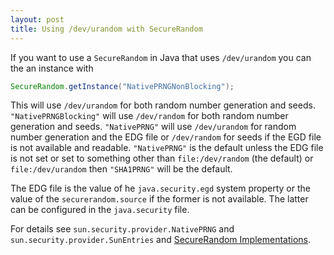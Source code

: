 ```yaml
---
layout: post
title: Using /dev/urandom with SecureRandom
---
```


If you want to use a `SecureRandom` in Java that uses `/dev/urandom` you can the an instance with

```java
SecureRandom.getInstance("NativePRNGNonBlocking");
```

This will use `/dev/urandom` for both random number generation and seeds. `"NativePRNGBlocking"` will use `/dev/random` for both random number generation and seeds. `"NativePRNG"` will use `/dev/urandom` for random number generation and the EDG file or `/dev/random` for seeds if the EGD file is not available and readable. `"NativePRNG"` is the default unless the EDG file is not set or set to something other than `file:/dev/random` (the default) or `file:/dev/urandom` then `"SHA1PRNG"` will be the default.

The EDG file is the value of he `java.security.egd` system property or the value of the `securerandom.source` if the former is not available. The latter can be configured in the `java.security` file.

For details see `sun.security.provider.NativePRNG` and `sun.security.provider.SunEntries` and [SecureRandom Implementations](https://docs.oracle.com/javase/9/security/oracleproviders.htm#JSSEC-GUID-9DC4ADD5-6D01-4B2E-9E85-B88E3BEE7453).

